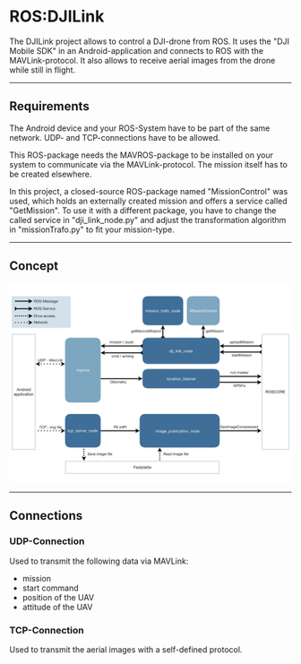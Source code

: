 # ROS:DJILink
The DJILink project allows to control a DJI-drone from ROS. It uses the "DJI Mobile SDK" in an Android-application and connects to ROS with the MAVLink-protocol. It also allows to receive aerial images from the drone while still in flight.

---
## Requirements
The Android device and your ROS-System have to be part of the same network. UDP- and TCP-connections have to be allowed.

This ROS-package needs the MAVROS-package to be installed on your system to communicate via the MAVLink-protocol. The mission itself has to be created elsewhere.

In this project, a closed-source ROS-package named "MissionControl" was used, which holds an externally created mission and offers a service called "GetMission". To use it with a different package, you have to change the called service in "dji_link_node.py" and adjust the transformation algorithm in "missionTrafo.py" to fit your mission-type.

---

## Concept

![Image of the package concept](readme_images/concept.jpg)

---

## Connections

### UDP-Connection
Used to transmit the following data via MAVLink:

* mission
* start command
* position of the UAV
* attitude of the UAV


### TCP-Connection
Used to transmit the aerial images with a self-defined protocol.